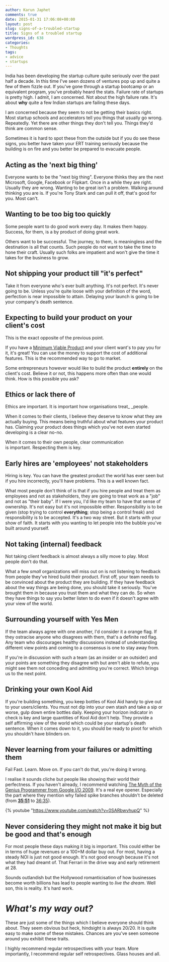 ```yaml
---
author: Karun Japhet
comments: true
date: 2015-01-31 17:06:08+00:00
layout: post
slug: signs-of-a-troubled-startup
title: Signs of a troubled startup
wordpress_id: 638
categories:
- Thoughts
tags:
- advice
- startups
---
```


India has been developing the startup culture quite seriously over the past half a decade. In this time I've seen dozens of ventures pop up and quite a few of them fizzle out. If you've gone through a startup bootcamp or an equivalent program, you've probably heard the stats. Failure rate of startups is pretty high. I admit, I am concerned. Not about the high failure rate. It's about **why** quite a few Indian startups are failing these days.

I am concerned because they seem to not be getting their basics right. Most startup schools and accelerators tell you things that usually go wrong. Repeatedly. Yet there are other things they don't tell you. Things they'd think are common sense.

Sometimes it is hard to spot these from the outside but if you do see these signs, you better have taken your ERT training seriously because the building is on fire and you better be prepared to evacuate people.

<!-- more -->


## Acting as the 'next big thing'


Everyone wants to be the "next big thing". Everyone thinks they are the next Microsoft, Google, Facebook or Flipkart. Once in a while they are right. Usually they are wrong. Wanting to be great isn't a problem. Walking around thinking you are is. If you're Tony Stark and can pull it off, that's good for you. Most can't.


## Wanting to be too big too quickly


Some people want to do good work every day. It makes them happy. Success, for them, is a by product of doing great work.

Others want to be successful. The journey, to them, is meaningless and the destination is all that counts. Such people do not want to take the time to hone their craft. Usually such folks are impatient and won't give the time it takes for the business to grow.


## Not shipping your product till "it's perfect"


Take it from everyone who's ever built anything. It's not perfect. It's never going to be. Unless you're quite loose with your definition of the word, perfection is near impossible to attain. Delaying your launch is going to be your company's death sentence.


## Expecting to build your product on your client's cost


This is the exact opposite of the previous point.

If you have a [Minimum Viable Product](https://en.wikipedia.org/wiki/Minimum_viable_product) and your client want's to pay you for it, it's great! You can use the money to support the cost of additional features. This is the recommended way to go to market.

Some entrepreneurs however would like to build the product **entirely** on the client's cost. Believe it or not, this happens more often than one would think. How is this possible you ask?


## Ethics or lack there of


Ethics are important. It is important how organisations treat_ _people.

When it comes to their clients, I believe they deserve to know what they are actually buying. This means being truthful about what features your product has. Claiming your product does things which you've not even started developing is a clear no-no.

When it comes to their own people, clear communication is important. Respecting them is key.


## Early hires are 'employees' not stakeholders


Hiring is key. You can have the greatest product the world has ever seen but if you hire incorrectly, you'll have problems. This is a well known fact.

What most people don't think of is that if you hire people and treat them as employees and not as stakeholders, they are going to treat work as a "job" and not as "their baby". If I were you, I'd like my team to have that sense of ownership. It's not easy but it's not impossible either. Responsibility is to be given (stop trying to control **everything**; stop being a control freak) and responsibility is to be accepted. It's a two way street. But it starts with your show of faith. It starts with you wanting to let people into the bubble you've built around yourself.


## Not taking (internal) feedback


Not taking client feedback is almost always a silly move to play. Most people don't do that.

What a few _small_ organizations will miss out on is not listening to feedback from people they've hired build their product. First off, your team needs to be convinced about the product they are building. If they have feedback about the way things are being done, you should take it seriously. You've brought them in because you trust them and what they can do. So when they have things to say you better listen to do even if it doesn't agree with your view of the world.


## Surrounding yourself with Yes Men


If the team always agree with one another, I'd consider it a orange flag. If they ostracise anyone who disagrees with them, that's a definite red flag. Any team who discourages healthy discussions instead of understanding different view points and coming to a consensus is one to stay away from.

If you're in discussion with such a team (as an insider or an outsider) and your points are something they disagree with but aren't able to refute, you might see them not conceding and admitting you're correct. Which brings us to the next point.


## Drinking your own Kool Aid


If you're building something, you keep bottles of Kool Aid handy to give out to your users/clients. You must not dip into your own stash and take a sip or worse, gulp down entire bottles daily. Keeping your horizon indicator in check is key and large quantities of Kool Aid don't help. They provide a self affirming view of the world which could be your startup's death sentence. When it comes down to it, you should be ready to pivot for which you shouldn't have blinders on.


## Never learning from your failures or admitting them


Fail Fast. Learn. Move on. If you can't do that, you're doing it wrong.

I realise it sounds cliche but people like showing their world their perfectness. If you haven't already, I recommend watching [The Myth of the Genius Programmer from Google I/O 2009](https://www.youtube.com/watch?v=0SARbwvhupQ). It's a real eye opener. Especially the part where they mention why failed spike branches shouldn't be deleted (from **[35:51](http://youtu.be/0SARbwvhupQ?t=35m51s)** to [36:35](http://youtu.be/0SARbwvhupQ?t=36m35s)).

{% youtube "https://www.youtube.com/watch?v=0SARbwvhupQ" %}

## Never considering they might not make it big but be good and that's enough


For most people these days making it big is important. This could either be in terms of huge revenues or a 100+M dollar buy out. For most, having a steady NOI is just not good enough. It's not good enough because it's not what they had dreamt of. That Ferrari in the drive way and early retirement at 28.

Sounds outlandish but the Hollywood romanticisation of how businesses become worth billions has lead to people wanting to _live the dream_. Well son, this is reality. It's hard work.


# _What's my way out?_


These are just some of the things which I believe everyone should think about. They seem obvious but heck, hindsight is always 20/20. It is quite easy to make some of these mistakes. Chances are you've seen someone around you exhibit these traits.

I highly recommend regular retrospectives with your team. More importantly, I recommend regular self retrospectives. Glass houses and all.
